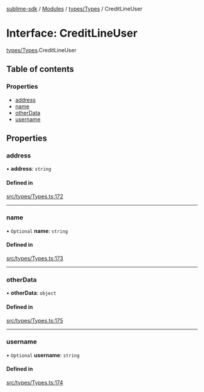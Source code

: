 [sublime-sdk](../README.md) / [Modules](../modules.md) / [types/Types](../modules/types_Types.md) / CreditLineUser

# Interface: CreditLineUser

[types/Types](../modules/types_Types.md).CreditLineUser

## Table of contents

### Properties

- [address](types_Types.CreditLineUser.md#address)
- [name](types_Types.CreditLineUser.md#name)
- [otherData](types_Types.CreditLineUser.md#otherdata)
- [username](types_Types.CreditLineUser.md#username)

## Properties

### address

• **address**: `string`

#### Defined in

[src/types/Types.ts:172](https://github.com/sublime-finance/sublime-sdk/blob/711fd4e/src/types/Types.ts#L172)

___

### name

• `Optional` **name**: `string`

#### Defined in

[src/types/Types.ts:173](https://github.com/sublime-finance/sublime-sdk/blob/711fd4e/src/types/Types.ts#L173)

___

### otherData

• **otherData**: `object`

#### Defined in

[src/types/Types.ts:175](https://github.com/sublime-finance/sublime-sdk/blob/711fd4e/src/types/Types.ts#L175)

___

### username

• `Optional` **username**: `string`

#### Defined in

[src/types/Types.ts:174](https://github.com/sublime-finance/sublime-sdk/blob/711fd4e/src/types/Types.ts#L174)
